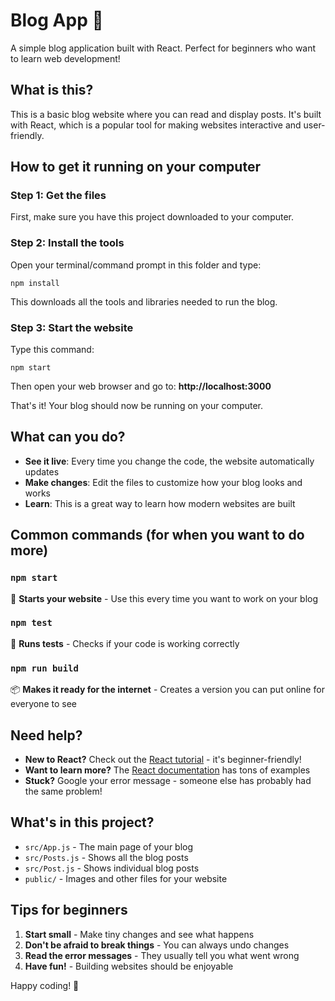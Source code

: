 # Blog App 📝

A simple blog application built with React. Perfect for beginners who want to learn web development!

## What is this?

This is a basic blog website where you can read and display posts. It's built with React, which is a popular tool for making websites interactive and user-friendly.

## How to get it running on your computer

### Step 1: Get the files
First, make sure you have this project downloaded to your computer.

### Step 2: Install the tools
Open your terminal/command prompt in this folder and type:
```
npm install
```
This downloads all the tools and libraries needed to run the blog.

### Step 3: Start the website
Type this command:
```
npm start
```
Then open your web browser and go to: **http://localhost:3000**

That's it! Your blog should now be running on your computer.

## What can you do?

- **See it live**: Every time you change the code, the website automatically updates
- **Make changes**: Edit the files to customize how your blog looks and works
- **Learn**: This is a great way to learn how modern websites are built

## Common commands (for when you want to do more)

### `npm start` 
🚀 **Starts your website** - Use this every time you want to work on your blog

### `npm test`
🧪 **Runs tests** - Checks if your code is working correctly

### `npm run build`
📦 **Makes it ready for the internet** - Creates a version you can put online for everyone to see

## Need help?

- **New to React?** Check out the [React tutorial](https://reactjs.org/tutorial/tutorial.html) - it's beginner-friendly!
- **Want to learn more?** The [React documentation](https://reactjs.org/) has tons of examples
- **Stuck?** Google your error message - someone else has probably had the same problem!

## What's in this project?

- `src/App.js` - The main page of your blog
- `src/Posts.js` - Shows all the blog posts
- `src/Post.js` - Shows individual blog posts
- `public/` - Images and other files for your website

## Tips for beginners

1. **Start small** - Make tiny changes and see what happens
2. **Don't be afraid to break things** - You can always undo changes
3. **Read the error messages** - They usually tell you what went wrong
4. **Have fun!** - Building websites should be enjoyable

Happy coding! 🎉
